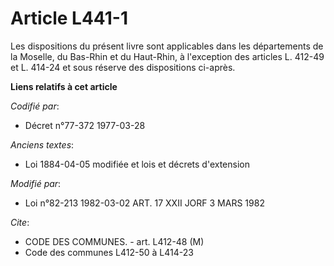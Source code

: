 # Article L441-1

Les dispositions du présent livre sont applicables dans les départements de la Moselle, du Bas-Rhin et du Haut-Rhin, à
l'exception des articles L. 412-49 et L. 414-24 et sous réserve des dispositions ci-après.

**Liens relatifs à cet article**

_Codifié par_:

  - Décret n°77-372 1977-03-28

_Anciens textes_:

  - Loi   1884-04-05 modifiée et lois et décrets d'extension

_Modifié par_:

  - Loi n°82-213 1982-03-02 ART. 17 XXII JORF 3 MARS 1982

_Cite_:

  - CODE DES COMMUNES. - art. L412-48 (M)
  - Code des communes L412-50 à L414-23
